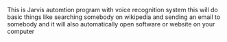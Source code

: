 This is Jarvis automtion program with voice recognition system this will do basic things like
searching somebody on wikipedia and sending an email to somebody and it will also
automatically open software or website on your computer

